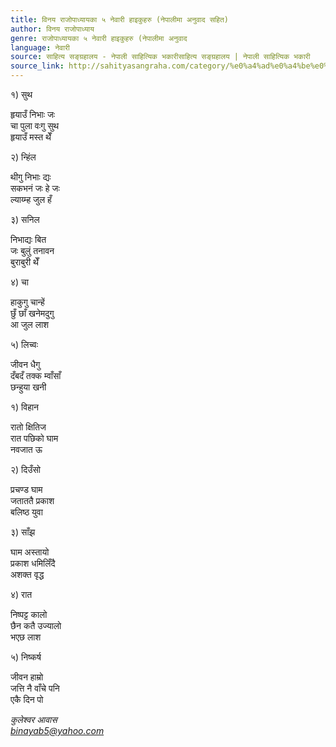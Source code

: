 ```yaml
---
title: विनय राजोपाध्यायका ५ नेवारी हाइकुहरु (नेपालीमा अनुवाद सहित)
author: विनय राजोपाध्याय
genre: राजोपाध्यायका ५ नेवारी हाइकुहरु (नेपालीमा अनुवाद
language: नेवारी
source: साहित्य सङ्ग्रहालय - नेपाली साहित्यिक भकारीसाहित्य सङ्ग्रहालय | नेपाली साहित्यिक भकारी
source_link: http://sahityasangraha.com/category/%e0%a4%ad%e0%a4%be%e0%a4%b7%e0%a4%be-%e0%a4%ad%e0%a4%be%e0%a4%b7%e0%a5%80-%e0%a4%b8%e0%a4%be%e0%a4%b9%e0%a4%bf%e0%a4%a4%e0%a5%8d%e0%a4%af/%e0%a4%a8%e0%a5%87%e0%a4%b5%e0%a4%be%e0%a4%b0%e0%a5%80-%e0%a4%b0%e0%a4%9a%e0%a4%a8%e0%a4%be/
---
```


१) सुथ

हृयाउँ निभाः जः  
चा पुला वःगु सुथ  
हृयाउँ मस्त थेँ

२) न्हिंल

थीगु निभाः द्यः  
सकभनं जः हे जः  
ल्याय्म्ह जुल हँ

३) सनिल

निभाद्यः बित  
जः बुलुं तनावन  
बुराबुरी थेँ

४) चा

हाकुगु चान्हें  
छुँ छाँ खनेमदुगु  
आ जुल लाश

५) लिच्वः

जीवन धैगु  
दँबदँ तक्क म्वाँसाँ  
छन्हुया खनी

१) विहान

रातो क्षितिज  
रात पछिको घाम  
नवजात ऊ

२) दिउँसो

प्रचण्ड घाम  
जताततै प्रकाश  
बलिष्ठ युवा

३) साँझ

घाम अस्तायो  
प्रकाश धमिलिँदै  
अशक्त वृद्ध

४) रात

निष्पट्ट कालो  
छैन कतै उज्यालो  
भएछ लाश

५) निष्कर्ष

जीवन हाम्रो  
जत्ति नै वाँचे पनि  
एकै दिन पो

*कुलेश्वर आवास  
binayab5@yahoo.com*
